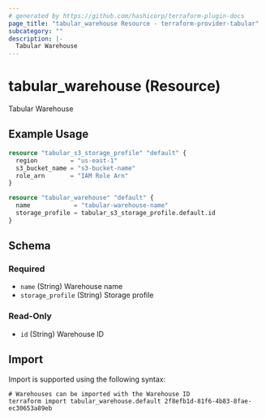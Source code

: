 ```yaml
---
# generated by https://github.com/hashicorp/terraform-plugin-docs
page_title: "tabular_warehouse Resource - terraform-provider-tabular"
subcategory: ""
description: |-
  Tabular Warehouse
---
```


# tabular_warehouse (Resource)

Tabular Warehouse

## Example Usage

```terraform
resource "tabular_s3_storage_profile" "default" {
  region         = "us-east-1"
  s3_bucket_name = "s3-bucket-name"
  role_arn       = "IAM Role Arn"
}

resource "tabular_warehouse" "default" {
  name            = "tabular-warehouse-name"
  storage_profile = tabular_s3_storage_profile.default.id
}
```

<!-- schema generated by tfplugindocs -->
## Schema

### Required

- `name` (String) Warehouse name
- `storage_profile` (String) Storage profile

### Read-Only

- `id` (String) Warehouse ID

## Import

Import is supported using the following syntax:

```shell
# Warehouses can be imported with the Warehouse ID
terraform import tabular_warehouse.default 2f8efb1d-81f6-4b83-8fae-ec30653a89eb
```
